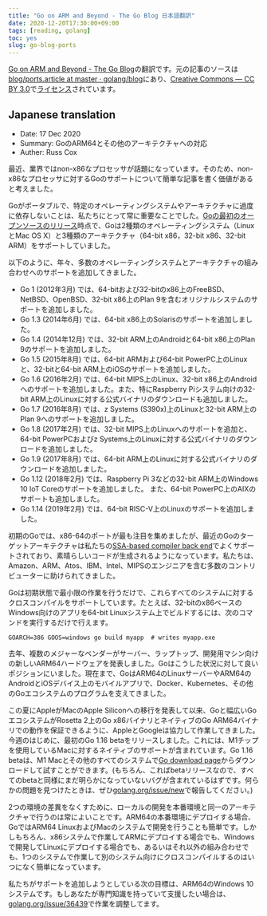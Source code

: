 ```yaml
---
title: "Go on ARM and Beyond - The Go Blog 日本語翻訳"
date: 2020-12-20T17:30:00+09:00
tags: [reading, golang]
toc: yes
slug: go-blog-ports
---
```


[Go on ARM and Beyond - The Go Blog](https://blog.golang.org/ports)の翻訳です。元の記事のソースは[blog/ports.article at master · golang/blog](https://github.com/golang/blog/blob/master/content/ports.article)にあり、[Creative Commons — CC BY 3.0](https://creativecommons.org/licenses/by/3.0/)で[ライセンス](https://golang.org/doc/copyright.html)されています。

<!--more-->

## Japanese translation

- Date: 17 Dec 2020
- Summary: GoのARM64とその他のアーキテクチャへの対応
- Auther: Russ Cox

最近、業界ではnon-x86なプロセッサが話題になっています。そのため、non-x86なプロセッサに対するGoのサポートについて簡単な記事を書く価値があると考えました。

Goがポータブルで、特定のオペレーティングシステムやアーキテクチャに過度に依存しないことは、私たちにとって常に重要なことでした。[Goの最初のオープンソースのリリース](https://opensource.googleblog.com/2009/11/hey-ho-lets-go.html)時点で、Goは2種類のオペレーティングシステム（LinuxとMac OS X）と3種類のアーキテクチャ（64-bit x86，32-bit x86、32-bit ARM）をサポートしていました。

以下のように、年々、多数のオペレーティングシステムとアーキテクチャの組み合わせへのサポートを追加してきました。

- Go 1 (2012年3月) では、64-bitおよび32-bitのx86上のFreeBSD、NetBSD、OpenBSD、32-bit x86上のPlan 9を含むオリジナルシステムのサポートを追加しました。
- Go 1.3 (2014年6月) では、64-bit x86上のSolarisのサポートを追加しました。
- Go 1.4 (2014年12月) では、32-bit ARM上のAndroidと64-bit x86上のPlan 9のサポートを追加しました。
- Go 1.5 (2015年8月) では、64-bit ARMおよび64-bit PowerPC上のLinuxと、32-bitと64-bit ARM上のiOSのサポートを追加しました。
- Go 1.6 (2016年2月) では、64-bit MIPS上のLinux、32-bit x86上のAndroidへのサポートを追加しました。また、特にRaspberry Piシステム向けの32-bit ARM上のLinuxに対する公式バイナリのダウンロードも追加しました。
- Go 1.7 (2016年8月) では、z Systems (S390x)上のLinuxと32-bit ARM上のPlan 9へのサポートを追加しました。
- Go 1.8 (2017年2月) では、32-bit MIPS上のLinuxへのサポートを追加と、64-bit PowerPCおよびz Systems上のLinuxに対する公式バイナリのダウンロードを追加しました。
- Go 1.9 (2017年8月) では、64-bit ARM上のLinuxに対する公式バイナリのダウンロードを追加しました。
- Go 1.12 (2018年2月) では、Raspberry Pi 3などの32-bit ARM上のWindows 10 IoT Coreのサポートを追加しました。 また、64-bit PowerPC上のAIXのサポートも追加しました。
- Go 1.14 (2019年2月) では、64-bit RISC-V上のLinuxのサポートを追加しました。

初期のGoでは、x86-64のポートが最も注目を集めましたが、最近のGoのターゲットアーキテクチャは私たちの[SSA-based compiler back end](https://www.youtube.com/watch?v=uTMvKVma5ms)でよくサポートされており、素晴らしいコードが生成されるようになっています。私たちは、Amazon、ARM、Atos、IBM、Intel、MIPSのエンジニアを含む多数のコントリビューターに助けられてきました。

Goは初期状態で最小限の作業を行うだけで、これらすべてのシステムに対するクロスコンパイルをサポートしています。たとえば、32-bitのx86ベースのWindows向けのアプリを64-bit Linuxシステム上でビルドするには、次のコマンドを実行するだけで行えます。

```shell
GOARCH=386 GOOS=windows go build myapp  # writes myapp.exe
```

去年、複数のメジャーなベンダーがサーバー、ラップトップ、開発用マシン向けの新しいARM64ハードウェアを発表しました。Goはこうした状況に対して良いポジションにいました。現在まで、GoはARM64のLinuxサーバーやARM64のAndroidとiOSデバイス上のモバイルアプリで、Docker、Kubernetes、その他のGoエコシステムのプログラムを支えてきました。

この夏にAppleがMacのApple Siliconへの移行を発表して以来、Goと幅広いGoエコシステムがRosetta 2上のGo x86バイナリとネイティブのGo ARM64バイナリでの動作を保証できるように、AppleとGoogleは協力して作業してきました。今週のはじめに、最初のGo 1.16 betaをリリースしました。これには、M1チップを使用しているMacに対するネイティブのサポートが含まれています。Go 1.16 betaは、M1 Macとその他のすべてのシステムで[Go download page](https://golang.org/dl/#go1.16beta1)からダウンロードして試すことができます。(もちろん、こればbetaリリースなので、すべてのbetaと同様にまだ明らかになっていないバグが含まれているはずです。何らかの問題を見つけたときは、ぜひ[golang.org/issue/new](https://golang.org/issue/new)で報告してください。)

2つの環境の差異をなくすために、ローカルの開発を本番環境と同一のアーキテクチャで行うのは常によいことです。ARM64の本番環境にデプロイする場合、GoではARM64 LinuxおよびMacのシステムで開発を行うことも簡単です。しかしもちろん、x86システムで作業してARMにデプロイする場合でも、Windowsで開発してLinuxにデプロイする場合でも、あるいはそれ以外の組み合わせでも、1つのシステムで作業して別のシステム向けにクロスコンパイルするのはいつになく簡単になっています。

私たちがサポートを追加しようとしている次の目標は、ARM64のWindows 10システムです。もしあなたが専門知識を持っていて支援したい場合は、[golang.org/issue/36439](https://github.com/golang/go/issues/36439)で作業を調整してます。
